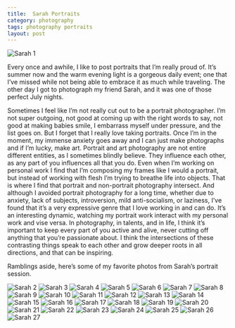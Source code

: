 ```yaml
---
title:  Sarah Portraits
category: photography
tags: photography portraits
layout: post
---
```


![Sarah 1](https://baileycmiller.github.io/blog/assets/Sarah_144.jpg)

Every once and awhile, I like to post portraits that I’m really proud of. It’s summer now and the warm evening light is a gorgeous daily event; one that I’ve missed while not being able to embrace it as much while traveling. The other day I got to photograph my friend Sarah, and it was one of those perfect July nights.

Sometimes I feel like I’m not really cut out to be a portrait photographer. I’m not super outgoing, not good at coming up with the right words to say, not good at making babies smile, I embarrass myself under pressure, and the list goes on. But I forget that I really love taking portraits. Once I’m in the moment, my immense anxiety goes away and I can just make photographs and if I’m lucky, make art. Portrait and art photography are not entire different entities, as I sometimes blindly believe. They influence each other, as any part of you influences all that you do. Even when I’m working on personal work I find that I’m composing my frames like I would a portrait, but instead of working with flesh I’m trying to breathe life into objects. That is where I find that portrait and non-portrait photography intersect. And although I avoided portrait photography for a long time, whether due to anxiety, lack of subjects, introversion, mild anti-socialism, or laziness, I’ve found that it’s a very expressive genre that I love working in and can do. It’s an interesting dynamic, watching my portrait work interact with my personal work and vise versa. In photography, in talents, and in life, I think it’s important to keep every part of you active and alive, never cutting off anything that you’re passionate about. I think the intersections of these contrasting things speak to each other and grow deeper roots in all directions, and that can be inspiring.

Ramblings aside, here’s some of my favorite photos from Sarah’s portrait session.

![Sarah 2](https://baileycmiller.github.io/blog/assets/SarahBW_40.jpg)
![Sarah 3](https://baileycmiller.github.io/blog/assets/Sarah_151.jpg)
![Sarah 4](https://baileycmiller.github.io/blog/assets/SarahBW_31.jpg)
![Sarah 5](https://baileycmiller.github.io/blog/assets/SarahBW_9.jpg)
![Sarah 6](https://baileycmiller.github.io/blog/assets/SarahBW_147.jpg)
![Sarah 7](https://baileycmiller.github.io/blog/assets/Sarah_72.jpg)
![Sarah 8](https://baileycmiller.github.io/blog/assets/SarahBW_157.jpg)
![Sarah 9](https://baileycmiller.github.io/blog/assets/SarahBW_88.jpg)
![Sarah 10](https://baileycmiller.github.io/blog/assets/Sarah_207.jpg)
![Sarah 11](https://baileycmiller.github.io/blog/assets/SarahBW_161.jpg)
![Sarah 12](https://baileycmiller.github.io/blog/assets/Sarah_181.jpg)
![Sarah 13](https://baileycmiller.github.io/blog/assets/SarahBW_67.jpg)
![Sarah 14](https://baileycmiller.github.io/blog/assets/SarahBW_186.jpg)
![Sarah 15](https://baileycmiller.github.io/blog/assets/Sarah_166.jpg)
![Sarah 16](https://baileycmiller.github.io/blog/assets/SarahBW_195.jpg)
![Sarah 17](https://baileycmiller.github.io/blog/assets/SarahBW_174.jpg)
![Sarah 18](https://baileycmiller.github.io/blog/assets/Sarah_156.jpg)
![Sarah 19](https://baileycmiller.github.io/blog/assets/SarahBW_199.jpg)
![Sarah 20](https://baileycmiller.github.io/blog/assets/Sarah_162.jpg)
![Sarah 21](https://baileycmiller.github.io/blog/assets/Sarah_133.jpg)
![Sarah 22](https://baileycmiller.github.io/blog/assets/SarahBW_187.jpg)
![Sarah 23](https://baileycmiller.github.io/blog/assets/Sarah_131.jpg)
![Sarah 24](https://baileycmiller.github.io/blog/assets/Sarah_105.jpg)
![Sarah 25](https://baileycmiller.github.io/blog/assets/SarahBW_53.jpg)
![Sarah 26](https://baileycmiller.github.io/blog/assets/Sarah_98.jpg)
![Sarah 27](https://baileycmiller.github.io/blog/assets/SarahBW_178.jpg)
